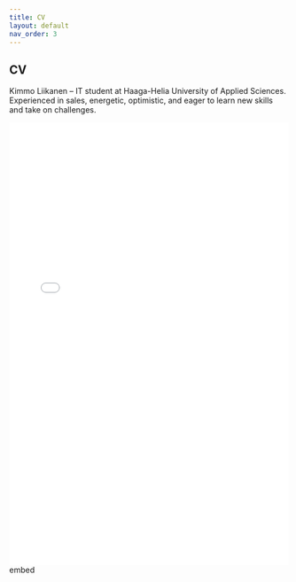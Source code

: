 ```yaml
---
title: CV
layout: default
nav_order: 3
---
```


## CV

Kimmo Liikanen – IT student at Haaga-Helia University of Applied Sciences. Experienced in sales, energetic, optimistic, and eager to learn new skills and take on challenges.

<embed src="Liikanen_Kimmo_CV.pdf" type="application/pdf" width="100%" height="800px" />embed